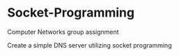 # Socket-Programming
Computer Networks group assignment

Create a simple DNS server utilizing socket programming
